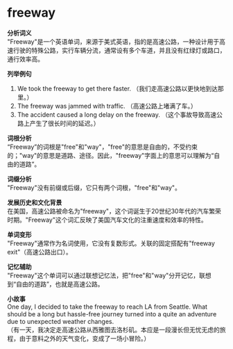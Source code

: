 # freeway

**分析词义**  
"Freeway"是一个英语单词，来源于美式英语，指的是高速公路，一种设计用于高速行驶的特殊公路，实行车辆分流，通常设有多个车道，并且没有红绿灯或路口，通行效率高。

  

**列举例句**

  

1.  We took the freeway to get there faster. （我们走高速公路以更快地到达那里。）
2.  The freeway was jammed with traffic. （高速公路上堵满了车。）
3.  The accident caused a long delay on the freeway. （这个事故导致高速公路上产生了很长时间的延迟。）

  

**词根分析**  
“Freeway”的词根是"free"和"way"，"free"的意思是自由的，不受约束的；"way"的意思是道路、途径。因此，"freeway"字面上的意思可以理解为“自由的道路”。

  

**词缀分析**  
"Freeway"没有前缀或后缀，它只有两个词根，"free"和"way"。

  

**发展历史和文化背景**  
在美国，高速公路被命名为"freeway"，这个词诞生于20世纪30年代的汽车繁荣时期。"Freeway"这个词汇反映了美国汽车文化的注重速度和效率的特性。

  

**单词变形**  
"Freeway"通常作为名词使用，它没有复数形式。关联的固定搭配有"freeway exit"（高速公路出口）。

  

**记忆辅助**  
"Freeway"这个单词可以通过联想记忆法，把"free"和"way"分开记忆，联想到“自由的道路”，也就是高速公路。

  

**小故事**  
One day, I decided to take the freeway to reach LA from Seattle. What should be a long but hassle-free journey turned into a quite an adventure due to unexpected weather changes.  
（有一天，我决定走高速公路从西雅图去洛杉矶。本应是一段漫长但无忧无虑的旅程，由于意料之外的天气变化，变成了一场小冒险。）
